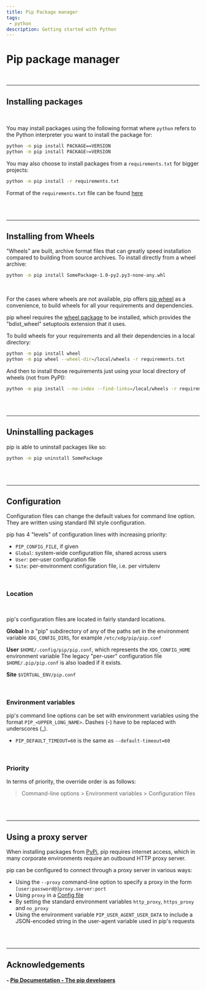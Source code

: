 ```yaml
---
title: Pip Package manager
tags: 
 - python
description: Getting started with Python
---
```



# Pip package manager 

<br>

---

## Installing packages

<br>

You may install packages using the following format where `python` refers to the Python interpreter you want to install the package for:
```bash
python -m pip install PACKAGE==VERSION
python -m pip install PACKAGE>=VERSION
```

You may also choose to install packages from a `requirements.txt` for bigger projects:
```bash
python -m pip install -r requirements.txt
```
Format of the `requirements.txt` file can be found [here](https://pip.pypa.io/en/stable/reference/requirements-file-format/#requirements-file-format)

<br><br>

---

## Installing from Wheels
"Wheels" are built, archive format files that can greatly speed installation compared to building from source archives. 
To install directly from a wheel archive:
```bash
python -m pip install SomePackage-1.0-py2.py3-none-any.whl
```

<br>

For the cases where wheels are not available, pip offers [pip wheel](https://pip.pypa.io/en/stable/cli/pip_wheel/#pip-wheel) as a convenience, to build wheels for all your requirements and dependencies. 

pip wheel requires the [wheel package](https://pypi.org/project/wheel/) to be installed, which provides the "bdist_wheel" setuptools extension that it uses.

To build wheels for your requirements and all their dependencies in a local directory:
```bash
python -m pip install wheel
python -m pip wheel --wheel-dir=/local/wheels -r requirements.txt
```

And then to install those requirements just using your local directory of wheels (not from PyPI):
```bash
python -m pip install --no-index --find-links=/local/wheels -r requirements.txt
```

<br><br>

---

## Uninstalling packages
pip is able to uninstall packages like so:
```bash
python -m pip uninstall SomePackage
```

<br><br>

---

## Configuration
Configuration files can change the default values for command line option. They are written using standard INI style configuration.

pip has 4 "levels" of configuration lines with increasing priority:
- `PIP_CONFIG_FILE`, if given
- `Global`: system-wide configuration file, shared across users
- `User`: per-user configuration file
- `Site`: per-environment configuration file, i.e. per virtulenv

<br>

### Location
<br>

pip's configuration files are located in fairly standard locations.

**Global** 
In a "pip" subdirectory of any of the paths set in the environment variable `XDG_CONFIG_DIRS`, for example `/etc/xdg/pip/pip.conf`

**User** 
`$HOME/.config/pip/pip.conf`, which represents the `XDG_CONFIG_HOME` environment variable
The legacy "per-user" configuration file `$HOME/.pip/pip.conf` is also loaded if it exists.

**Site** 
`$VIRTUAL_ENV/pip.conf`

<br>

### Environment variables

pip's command line options can be set with environment variables using the format `PIP_<UPPER_LONG_NAME>`. Dashes (-) have to be replaced with underscores (_).

- `PIP_DEFAULT_TIMEOUT=60` is the same as `--default-timeout=60`

<br>

### Priority

In terms of priority, the override order is as follows:
> Command-line options > Environment variables > Configuration files 


<br><br>

---

## Using a proxy server
When installing packages from [PyPi](https://pypi.org/), pip requires internet access, which in many corporate environments require an outbound HTTP proxy server. 

pip can be configured to connect through a proxy server in various ways:
- Using the `--proxy` command-line option to specify a proxy in the form `[user:password@]proxy.server:port`
- Using `proxy` in a [Config file](https://pip.pypa.io/en/stable/user_guide/#config-file)
- By setting the standard environment variables `http_proxy`, `https_proxy` and `no_proxy`
- Using the environment variable `PIP_USER_AGENT_USER_DATA` to include a JSON-encoded string in the user-agent variable used in pip's requests






<br><br>

---

## Acknowledgements

#### - [Pip Documentation - The pip developers](https://pip.pypa.io/en/stable/user_guide/)